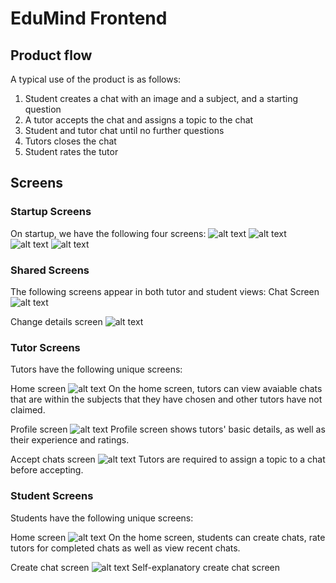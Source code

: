 # EduMind Frontend #

## Product flow ##
A typical use of the product is as follows:
1. Student creates a chat with an image and a subject, and a starting question
2. A tutor accepts the chat and assigns a topic to the chat
3. Student and tutor chat until no further questions
4. Tutors closes the chat
5. Student rates the tutor

## Screens ##
### Startup Screens ###
On startup, we have the following four screens:
![alt text](readmeImages/Startup.png)
![alt text](readmeImages/Login.png)
![alt text](readmeImages/StudentSignup.png)
![alt text](readmeImages/TutorSignup.png)

### Shared Screens ###
The following screens appear in both tutor and student views:
Chat Screen
![alt text](readmeImages/ChatScreen.png)

Change details screen
![alt text](readmeImages/ChangeDetails.png)

### Tutor Screens ###
Tutors have the following unique screens:

Home screen
![alt text](readmeImages/TutorHomeScreen.png)
On the home screen, tutors can view avaiable chats that are within the subjects that they have chosen and other tutors have not claimed.

Profile screen
![alt text](readmeImages/TutorProfile.png)
Profile screen shows tutors' basic details, as well as their experience and ratings.

Accept chats screen
![alt text](readmeImages/TutorChatAccept.png)
Tutors are required to assign a topic to a chat before accepting.

### Student Screens ###
Students have the following unique screens:

Home screen
![alt text](readmeImages/StudentHomeScreen.png)
On the home screen, students can create chats, rate tutors for completed chats as well as view recent chats.

Create chat screen
![alt text](readmeImages/StudentCreateChat.png)
Self-explanatory create chat screen
